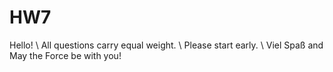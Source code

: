 # HW7
Hello! \\
All questions carry equal weight. \\
Please start early. \\
Viel Spaß and May the Force be with you!
